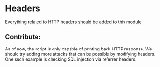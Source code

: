 Headers
=======

Everything related to HTTP headers should be added to this module.

Contribute:
-----------

As of now, the script is only capable of printing back HTTP response. We should try adding more attacks that can be possible by modifying headers. One such example is checking SQL injection via referrer headers.

